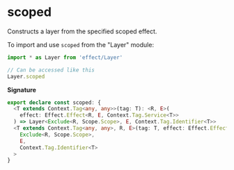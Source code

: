 # scoped

Constructs a layer from the specified scoped effect.

To import and use `scoped` from the "Layer" module:

```ts
import * as Layer from 'effect/Layer'

// Can be accessed like this
Layer.scoped
```

**Signature**

```ts
export declare const scoped: {
  <T extends Context.Tag<any, any>>(tag: T): <R, E>(
    effect: Effect.Effect<R, E, Context.Tag.Service<T>>
  ) => Layer<Exclude<R, Scope.Scope>, E, Context.Tag.Identifier<T>>
  <T extends Context.Tag<any, any>, R, E>(tag: T, effect: Effect.Effect<R, E, Context.Tag.Service<T>>): Layer<
    Exclude<R, Scope.Scope>,
    E,
    Context.Tag.Identifier<T>
  >
}
```
